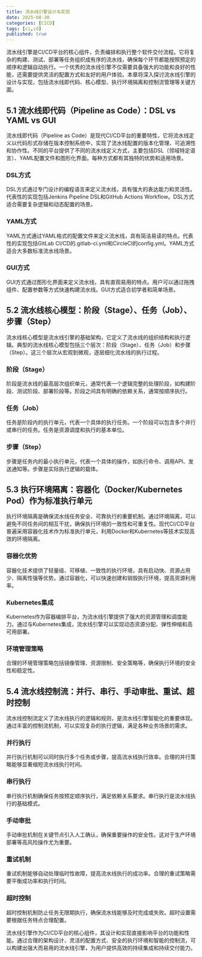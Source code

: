 ```yaml
---
title: 流水线引擎设计与实现
date: 2025-08-30
categories: [CICD]
tags: [ci,cd]
published: true
---
```


流水线引擎是CI/CD平台的核心组件，负责编排和执行整个软件交付流程。它将复杂的构建、测试、部署等任务组织成有序的流水线，确保每个环节都能按照预定的顺序和逻辑自动执行。一个优秀的流水线引擎不仅需要具备强大的功能和良好的性能，还需要提供灵活的配置方式和友好的用户体验。本章将深入探讨流水线引擎的设计与实现，包括流水线即代码、核心模型、执行环境隔离和控制流管理等关键方面。

## 5.1 流水线即代码（Pipeline as Code）：DSL vs YAML vs GUI

流水线即代码（Pipeline as Code）是现代CI/CD平台的重要特性，它将流水线定义以代码形式存储在版本控制系统中，实现了流水线配置的版本化管理、可追溯性和协作性。不同的平台提供了不同的流水线定义方式，主要包括DSL（领域特定语言）、YAML配置文件和图形化界面。每种方式都有其独特的优势和适用场景。

### DSL方式
DSL方式通过专门设计的编程语言来定义流水线，具有强大的表达能力和灵活性。代表性的实现包括Jenkins Pipeline DSL和GitHub Actions Workflow。DSL方式适合需要复杂逻辑和动态配置的场景。

### YAML方式
YAML方式通过YAML格式的配置文件来定义流水线，具有简洁易读的特点。代表性的实现包括GitLab CI/CD的.gitlab-ci.yml和CircleCI的config.yml。YAML方式适合大多数标准流水线场景。

### GUI方式
GUI方式通过图形化界面来定义流水线，具有直观易用的特点。用户可以通过拖拽组件、配置参数等方式快速构建流水线。GUI方式适合初学者和简单场景。

## 5.2 流水线核心模型：阶段（Stage）、任务（Job）、步骤（Step）

流水线核心模型是流水线引擎的基础架构，它定义了流水线的组织结构和执行逻辑。典型的流水线核心模型包括三个层次：阶段（Stage）、任务（Job）和步骤（Step）。这三个层次从宏观到微观，逐层细化流水线的执行过程。

### 阶段（Stage）
阶段是流水线的最高层次组织单元，通常代表一个逻辑完整的处理阶段，如构建阶段、测试阶段、部署阶段等。阶段之间具有明确的依赖关系，通常按顺序执行。

### 任务（Job）
任务是阶段内的执行单元，代表一个具体的执行任务。一个阶段可以包含多个并行或串行的任务。任务是资源调度和执行的基本单位。

### 步骤（Step）
步骤是任务内的最小执行单元，代表一个具体的操作，如执行命令、调用API、发送通知等。步骤是实际执行逻辑的载体。

## 5.3 执行环境隔离：容器化（Docker/Kubernetes Pod）作为标准执行单元

执行环境隔离是确保流水线任务安全、可靠执行的重要机制。通过环境隔离，可以避免不同任务间的相互干扰，确保执行环境的一致性和可重复性。现代CI/CD平台普遍采用容器化技术作为标准执行单元，利用Docker和Kubernetes等技术实现高效的环境隔离。

### 容器化优势
容器化技术提供了轻量级、可移植、一致性的执行环境，具有启动快、资源占用少、隔离性强等优势。通过容器化，可以快速创建和销毁执行环境，提高资源利用率。

### Kubernetes集成
Kubernetes作为容器编排平台，为流水线引擎提供了强大的资源管理和调度能力。通过与Kubernetes集成，流水线引擎可以实现动态资源分配、弹性伸缩和高可用部署。

### 环境管理策略
合理的环境管理策略包括镜像管理、资源限制、安全策略等，确保执行环境的安全性和稳定性。

## 5.4 流水线控制流：并行、串行、手动审批、重试、超时控制

流水线控制流定义了流水线执行的逻辑和规则，是流水线引擎智能化的重要体现。通过丰富的控制流机制，可以实现复杂的执行逻辑，满足各种业务场景的需求。

### 并行执行
并行执行机制可以同时执行多个任务或步骤，提高流水线执行效率。合理的并行策略能够显著缩短流水线执行时间。

### 串行执行
串行执行机制确保任务按预定顺序执行，满足依赖关系要求。串行执行是流水线执行的基础模式。

### 手动审批
手动审批机制在关键节点引入人工确认，确保重要操作的安全性。这对于生产环境部署等高风险操作尤为重要。

### 重试机制
重试机制能够自动处理临时性故障，提高流水线执行的成功率。合理的重试策略需要平衡成功率和执行时间。

### 超时控制
超时控制机制防止任务无限期执行，确保流水线能够及时完成或失败。超时设置需要根据任务特点合理配置。

流水线引擎作为CI/CD平台的核心组件，其设计和实现直接影响平台的功能和性能。通过合理的架构设计、灵活的配置方式、安全的执行环境和智能的控制流，可以构建出强大而易用的流水线引擎，为用户提供高效的持续集成和持续交付能力。
